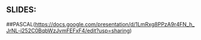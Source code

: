 ## SLIDES: 

##PASCAL(https://docs.google.com/presentation/d/1LmRxg8PPzA9r4FN_h_JrNL-i252C0BqbWzJvmFEFxF4/edit?usp=sharing)